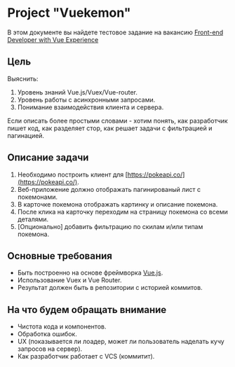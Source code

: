 Project "Vuekemon"
===

В этом документе вы найдете тестовое задание на вакансию [Front-end Developer with Vue Experience](https://djinni.co/jobs/32416-front-end-developer-with-vue-experience/)

Цель
---

Выяснить:

1. Уровень знаний Vue.js/Vuex/Vue-router.
2. Уровень работы с асинхронными запросами.
3. Понимание взаимодействия клиента и сервера.

Если описать более простыми словами - хотим понять, как разработчик пишет код, как разделяет стор, как решает задачи с фильтрацией и пагинацией.

Описание задачи
---

1. Необходимо построить клиент для [https://pokeapi.co/](https://pokeapi.co/).
2. Веб-приложение должно отображать пагинированый лист с покемонами.
3. В карточке покемона отображать картинку и описание покемона.
4. После клика на карточку переходим на страницу покемона со всеми деталями.
5. [Опционально] добавить фильтрацию по скилам и/или типам покемона.

Основные требования
---

* Быть построенно на основе фреймворка [Vue.js](https://vuejs.org/).
* Использование Vuex и Vue Router.
* Результат должен быть в репозитории с историей коммитов.

На что будем обращать внимание
---

* Чистота кода и компонентов.
* Обработка ошибок.
* UX (показывается ли лоадер, может ли пользователь наделать кучу запросов на сервер).
* Как разработчик работает с VCS (коммитит).